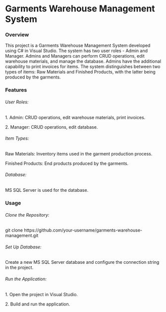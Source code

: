 <h1>Garments Warehouse Management System</h1>
<h3>Overview</h3>
<p>This project is a Garments Warehouse Management System developed using C# in Visual Studio. The system has two user roles - Admin and Manager. Admins and Managers can perform CRUD operations, edit warehouse materials, and manage the database. Admins have the additional capability to print invoices for items. The system distinguishes between two types of items: Raw Materials and Finished Products, with the latter being produced by the garments.</p>

<h3>Features</h3>
<h6>User Roles:</h6>
<p>1. Admin: CRUD operations, edit warehouse materials, print invoices.</p>
<p>2. Manager: CRUD operations, edit database.</p>

<h6>Item Types:</h6>
<p>Raw Materials: Inventory items used in the garment production process.</p>
<p>Finished Products: End products produced by the garments.</p>

<h6>Database:</h6>
<p>MS SQL Server is used for the database.</p>


<h3>Usage</h3>
<h6>Clone the Repository:</h6>
<p>git clone https://github.com/your-username/garments-warehouse-management.git</p>

<h6>Set Up Database:</h6>
<p>Create a new MS SQL Server database and configure the connection string in the project.</p>

<h6>Run the Application:</h6>
<p>1. Open the project in Visual Studio.</p>
<p>2. Build and run the application.</p>
